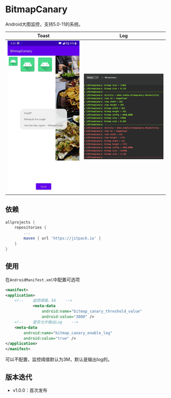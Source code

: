 # BitmapCanary

Android大图监控，支持5.0-11的系统。

| Toast                     | Log                    |
| ------------------------- | ---------------------- |
| ![](files/img_toast.jpeg) | ![](files/img_log.png) |

## 依赖

```groovy
allprojects {
	repositories {
		...
		maven { url 'https://jitpack.io' }
	}
}
```

## 使用

在`AndroidManifest.xml`中配置可选项

```xml
<manifest>
<application>
    <!--    监控阈值，kb    -->
            <meta-data
                android:name="bitmap_canary_threshold_value"
                android:value="3000" />
    <!--    是否允许输出Log    -->
    <meta-data
        android:name="bitmap_canary_enable_log"
        android:value="true" />
</application>
</manifest>
```

可以不配置，监控阈值默认为3M，默认是输出log的。

## 版本迭代

* v1.0.0：首次发布
